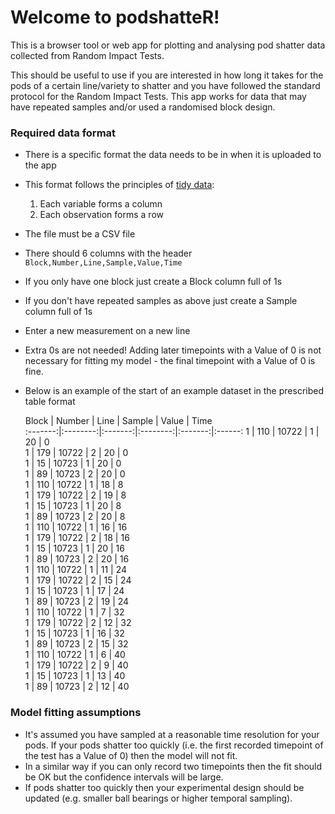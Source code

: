 Welcome to podshatteR!
======================

This is a browser tool or web app for plotting and analysing pod shatter data collected from Random Impact Tests.

This should be useful to use if you are interested in how long it takes for the pods of a certain line/variety to shatter and you have followed the standard protocol for the Random Impact Tests.
This app works for data that may have repeated samples and/or used a randomised block design.

### Required data format
- There is a specific format the data needs to be in when it is uploaded to the app
- This format follows the principles of [tidy data](http://vita.had.co.nz/papers/tidy-data.pdf):
  1. Each variable forms a column
  2. Each observation forms a row
- The file must be a CSV file
- There should 6 columns with the header `Block,Number,Line,Sample,Value,Time`
- If you only have one block just create a Block column full of 1s
- If you don't have repeated samples as above just create a Sample column full of 1s
- Enter a new measurement on a new line
- Extra 0s are not needed! Adding later timepoints with a Value of 0 is not necessary for fitting my model - the final timepoint with a Value of 0 is fine.
- Below is an example of the start of an example dataset in the prescribed table format

  Block  |  Number  |  Line   |  Sample  |  Value  |  Time  
:-------:|:--------:|:-------:|:--------:|:-------:|:------:
  1      |  110     |  10722  |  1       |  20     |  0     
  1      |  179     |  10722  |  2       |  20     |  0     
  1      |  15      |  10723  |  1       |  20     |  0     
  1      |  89      |  10723  |  2       |  20     |  0     
  1      |  110     |  10722  |  1       |  18     |  8     
  1      |  179     |  10722  |  2       |  19     |  8     
  1      |  15      |  10723  |  1       |  20     |  8     
  1      |  89      |  10723  |  2       |  20     |  8     
  1      |  110     |  10722  |  1       |  16     |  16    
  1      |  179     |  10722  |  2       |  18     |  16    
  1      |  15      |  10723  |  1       |  20     |  16    
  1      |  89      |  10723  |  2       |  20     |  16    
  1      |  110     |  10722  |  1       |  11     |  24    
  1      |  179     |  10722  |  2       |  15     |  24    
  1      |  15      |  10723  |  1       |  17     |  24    
  1      |  89      |  10723  |  2       |  19     |  24    
  1      |  110     |  10722  |  1       |  7      |  32    
  1      |  179     |  10722  |  2       |  12     |  32    
  1      |  15      |  10723  |  1       |  16     |  32    
  1      |  89      |  10723  |  2       |  15     |  32    
  1      |  110     |  10722  |  1       |  6      |  40    
  1      |  179     |  10722  |  2       |  9      |  40    
  1      |  15      |  10723  |  1       |  13     |  40    
  1      |  89      |  10723  |  2       |  12     |  40    

### Model fitting assumptions
- It's assumed you have sampled at a reasonable time resolution for your pods. If your pods shatter too quickly (i.e. the first recorded timepoint of the test has a Value of 0) then the model will not fit. 
- In a similar way if you can only record two timepoints then the fit should be OK but the confidence intervals will be large.
- If pods shatter too quickly then your experimental design should be updated (e.g. smaller ball bearings or higher temporal sampling).
